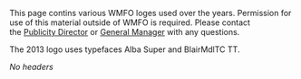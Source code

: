 This page contins various WMFO loges used over the years. Permission for use of this material outside of WMFO is required. Please contact the [Publicity Director](https://wiki.wmfo.org/Executive_Board/Publicity_Dept. "Publicity Dept.") or [General Manager](https://wiki.wmfo.org/Executive_Board/GM's_Office "GM's Office") with any questions.

The 2013 logo uses typefaces Alba Super and BlairMdlTC TT.

*No headers*

